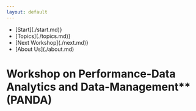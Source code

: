 ```yaml
---
layout: default
---
```

<ul>
  <li>[Start](./start.md)}</li>
  <li>[Topics](./topics.md)}</li>
  <li>[Next Workshop](./next.md)}</li>
  <li>[About Us](./about.md)</li>
</ul>

<h1><b>Workshop on Performance-Data Analytics and Data-Management**</b> (PANDA) </h1>

